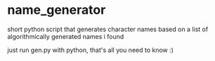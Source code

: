# name_generator
short python script that generates character names based on a list of algorithmically generated names i found

just run gen.py with python, that's all you need to know :)
